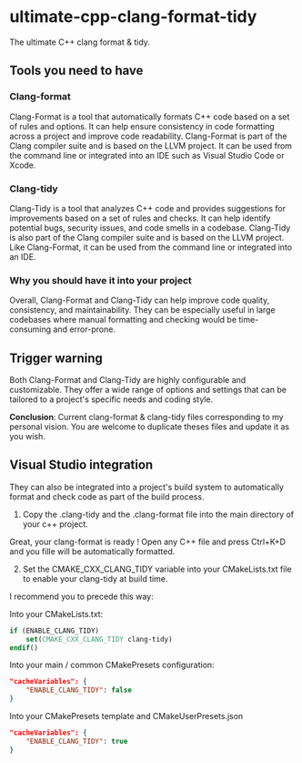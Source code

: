 # ultimate-cpp-clang-format-tidy

The ultimate C++ clang format & tidy.

## Tools you need to have

### Clang-format

Clang-Format is a tool that automatically formats C++ code based on a set of rules and options.
It can help ensure consistency in code formatting across a project and improve code readability.
Clang-Format is part of the Clang compiler suite and is based on the LLVM project.
It can be used from the command line or integrated into an IDE such as Visual Studio Code or Xcode.

### Clang-tidy

Clang-Tidy is a tool that analyzes C++ code and provides suggestions for improvements based on a set of rules and checks.
It can help identify potential bugs, security issues, and code smells in a codebase.
Clang-Tidy is also part of the Clang compiler suite and is based on the LLVM project.
Like Clang-Format, it can be used from the command line or integrated into an IDE.

### Why you should have it into your project

Overall, Clang-Format and Clang-Tidy can help improve code quality, consistency, and maintainability.
They can be especially useful in large codebases where manual formatting and checking would be time-consuming and error-prone.

## Trigger warning

Both Clang-Format and Clang-Tidy are highly configurable and customizable.
They offer a wide range of options and settings that can be tailored to a project's specific needs and coding style.

**Conclusion**: Current clang-format & clang-tidy files corresponding to my personal vision. You are welcome to duplicate theses files and update it as you wish.

## Visual Studio integration

They can also be integrated into a project's build system to automatically format and check code as part of the build process.

1. Copy the .clang-tidy and the .clang-format file into the main directory of your c++ project.

Great, your clang-format is ready ! Open any C++ file and press Ctrl+K+D and you fille will be automatically formatted.

2. Set the CMAKE_CXX_CLANG_TIDY variable into your CMakeLists.txt file to enable your clang-tidy at build time.

I recommend you to precede this way:

Into your CMakeLists.txt:

```cmake
if (ENABLE_CLANG_TIDY)
	set(CMAKE_CXX_CLANG_TIDY clang-tidy)
endif()
```

Into your main / common CMakePresets configuration:

```json
"cacheVariables": {
	"ENABLE_CLANG_TIDY": false
}
```

Into your CMakePresets template and CMakeUserPresets.json

```json
"cacheVariables": {
	"ENABLE_CLANG_TIDY": true
}
```